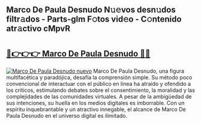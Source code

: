 ## Marco De Paula Desnudo N𝚞𝚎vos desn𝚞dos filtr𝚊dos - Parts-glm F𝚘tos vid𝚎o - C𝚘ntenido atr𝚊ctivo cMpvR

# <h2><a href="http://mb1fwmm.tromn.icu/?c=Marco+De+Paula+Desnudo">🔗👉👉👉 Marco De Paula Desnudo 🔗🔗</a></h2>

[![Marco De Paula Desnudo nuevo](https://i.imgur.com/pEAQMta.gif)](http://mb1fwmm.tromn.icu/?c=Marco+De+Paula+Desnudo)
Marco De Paula Desnudo, una figura multifacética y paradójica, desafía la comprensión simple. Su método poco convencional de interactuar con el público en línea ha atraído y ofendido a los críticos, estimulando debates sobre el consentimiento, la moralidad y las complejidades de las comunidades virtuales. A pesar de la ambigüedad de sus intenciones, su huella en los medios digitales es imborrable. Con un espíritu inquebrantable y un atractivo innegable, el alcance de Marco De Paula Desnudo en el universo digital es ilimitado.
